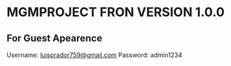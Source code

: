 # MGMPROJECT FRON VERSION 1.0.0

## For Guest Apearence

Username: luisprador759@gmail.com
Password: admin1234
